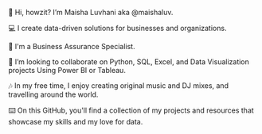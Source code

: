 👋 Hi, howzit? I’m Maisha Luvhani aka @maishaluv.

💻 I create data-driven solutions for businesses and organizations.

💼 I'm a Business Assurance Specialist.

👀 I’m looking to collaborate on Python, SQL, Excel, and Data Visualization projects Using Power BI or Tableau.

🎶 In my free time, I enjoy creating original music and DJ mixes, and travelling around the world.

⌨️ On this GitHub, you'll find a collection of my projects and resources that showcase my skills and my love for data.


